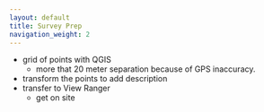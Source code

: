 ```yaml
---
layout: default
title: Survey Prep
navigation_weight: 2
---
```


* grid of points with QGIS
    * more that 20 meter separation because of GPS inaccuracy.
* transform the points to add description
* transfer to View Ranger
    * get on site